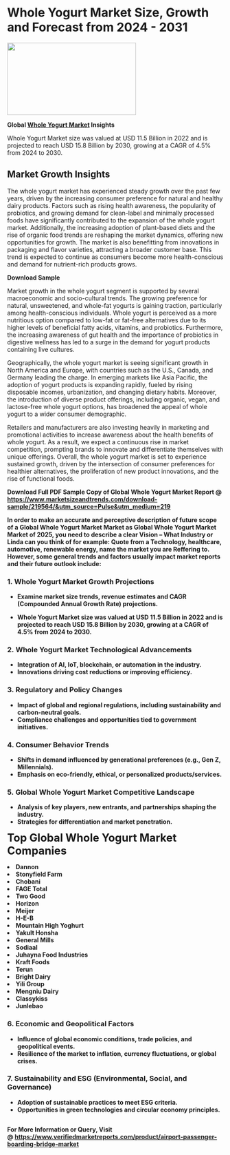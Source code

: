 <H1>Whole Yogurt Market Size, Growth and Forecast from 2024 - 2031</H1><img class="aligncenter size-medium wp-image-584254" src="https://thirdeyenews.in/wp-content/uploads/2024/09/Global-Market-Research-300x168.jpeg" alt="" width="300" height="168" /><p><strong>Global&nbsp;<a href="https://www.marketsizeandtrends.com/download-sample/219564/&amp;utm_source=Pulse&amp;utm_medium=219">Whole Yogurt Market</a> Insights</strong></p><p>Whole Yogurt Market size was valued at USD 11.5 Billion in 2022 and is projected to reach USD 15.8 Billion by 2030, growing at a CAGR of 4.5% from 2024 to 2030.</p><p><h2>Market Growth Insights</h2> <p>The whole yogurt market has experienced steady growth over the past few years, driven by the increasing consumer preference for natural and healthy dairy products. Factors such as rising health awareness, the popularity of probiotics, and growing demand for clean-label and minimally processed foods have significantly contributed to the expansion of the whole yogurt market. Additionally, the increasing adoption of plant-based diets and the rise of organic food trends are reshaping the market dynamics, offering new opportunities for growth. The market is also benefitting from innovations in packaging and flavor varieties, attracting a broader customer base. This trend is expected to continue as consumers become more health-conscious and demand for nutrient-rich products grows.</p> <p><strong>Download Sample</strong></p> <p>Market growth in the whole yogurt segment is supported by several macroeconomic and socio-cultural trends. The growing preference for natural, unsweetened, and whole-fat yogurts is gaining traction, particularly among health-conscious individuals. Whole yogurt is perceived as a more nutritious option compared to low-fat or fat-free alternatives due to its higher levels of beneficial fatty acids, vitamins, and probiotics. Furthermore, the increasing awareness of gut health and the importance of probiotics in digestive wellness has led to a surge in the demand for yogurt products containing live cultures.</p> <p>Geographically, the whole yogurt market is seeing significant growth in North America and Europe, with countries such as the U.S., Canada, and Germany leading the charge. In emerging markets like Asia Pacific, the adoption of yogurt products is expanding rapidly, fueled by rising disposable incomes, urbanization, and changing dietary habits. Moreover, the introduction of diverse product offerings, including organic, vegan, and lactose-free whole yogurt options, has broadened the appeal of whole yogurt to a wider consumer demographic.</p> <p>Retailers and manufacturers are also investing heavily in marketing and promotional activities to increase awareness about the health benefits of whole yogurt. As a result, we expect a continuous rise in market competition, prompting brands to innovate and differentiate themselves with unique offerings. Overall, the whole yogurt market is set to experience sustained growth, driven by the intersection of consumer preferences for healthier alternatives, the proliferation of new product innovations, and the rise of functional foods.</p> <p><strong></p><p><span class=""><strong>Download Full PDF Sample Copy of Global Whole Yogurt Market Report</strong> @ <a href="https://www.marketsizeandtrends.com/download-sample/219564/&amp;utm_source=Pulse&amp;utm_medium=219" target="_blank">https://www.marketsizeandtrends.com/download-sample/219564/&amp;utm_source=Pulse&amp;utm_medium=219</a></span></p><p>In order to make an accurate and perceptive description of future scope of a Global&nbsp;Whole Yogurt Market Market as Global&nbsp;Whole Yogurt Market Market of 2025, you need to describe a clear Vision &ndash; What Industry or Linda can you think of for example: Quote from a Technology, healthcare, automotive, renewable energy, name the market you are Reffering to. However, some general trends and factors usually impact market reports and their future outlook include:</p><h3>1.&nbsp;<strong>Whole Yogurt Market Growth Projections</strong></h3><ul><li>Examine market size trends, revenue estimates and CAGR (Compounded Annual Growth Rate) projections.</li><li><p>Whole Yogurt Market size was valued at USD 11.5 Billion in 2022 and is projected to reach USD 15.8 Billion by 2030, growing at a CAGR of 4.5% from 2024 to 2030.</p></li></ul><h3>2.&nbsp;<strong>Whole Yogurt Market Technological Advancements</strong></h3><ul><li>Integration of AI, IoT, blockchain, or automation in the industry.</li><li>Innovations driving cost reductions or improving efficiency.</li></ul><h3>3.&nbsp;<strong>Regulatory and Policy Changes</strong></h3><ul><li>Impact of global and regional regulations, including sustainability and carbon-neutral goals.</li><li>Compliance challenges and opportunities tied to government initiatives.</li></ul><h3>4.&nbsp;<strong>Consumer Behavior Trends</strong></h3><ul><li>Shifts in demand influenced by generational preferences (e.g., Gen Z, Millennials).</li><li>Emphasis on eco-friendly, ethical, or personalized products/services.</li></ul><h3>5.&nbsp;<strong>Global Whole Yogurt Market Competitive Landscape</strong></h3><ul><li>Analysis of key players, new entrants, and partnerships shaping the industry.</li><li>Strategies for differentiation and market penetration.</li></ul><p data-pm-slice="1 1 []"><span style="color: inherit; font-family: inherit; font-size: 25px;">Top Global Whole Yogurt Market Companies</span></p><div class="" data-test-id=""><p><li>Dannon</li><li> Stonyfield Farm</li><li> Chobani</li><li> FAGE Total</li><li> Two Good</li><li> Horizon</li><li> Meijer</li><li> H-E-B</li><li> Mountain High Yoghurt</li><li> Yakult Honsha</li><li> General Mills</li><li> Sodiaal</li><li> Juhayna Food Industries</li><li> Kraft Foods</li><li> Terun</li><li> Bright Dairy</li><li> Yili Group</li><li> Mengniu Dairy</li><li> Classykiss</li><li> Junlebao</li></p></div><h3>6.&nbsp;<strong>Economic and Geopolitical Factors</strong></h3><ul><li>Influence of global economic conditions, trade policies, and geopolitical events.</li><li>Resilience of the market to inflation, currency fluctuations, or global crises.</li></ul><h3>7.&nbsp;<strong>Sustainability and ESG (Environmental, Social, and Governance)</strong></h3><ul><li>Adoption of sustainable practices to meet ESG criteria.</li><li>Opportunities in green technologies and circular economy principles.</li></ul><h2><strong style="font-size: 14px;">For More Information or Query, Visit @&nbsp;</strong><a style="background-color: #ffffff; font-size: 14px;" href="https://www.marketsizeandtrends.com/report/whole-yogurt-market/" target="_blank">https://www.verifiedmarketreports.com/product/airport-passenger-boarding-bridge-market</a></h2>

